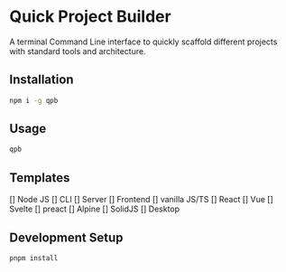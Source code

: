# Quick Project Builder

A terminal Command Line interface to quickly scaffold different projects with standard tools and architecture.

## Installation

``` sh
npm i -g qpb
```

## Usage

``` sh
qpb
```

## Templates

[] Node JS
    [] CLI
    [] Server
[] Frontend
    [] vanilla JS/TS
    [] React
    [] Vue
    [] Svelte
    [] preact
    [] Alpine
    [] SolidJS
[] Desktop 

## Development Setup

``` sh
pnpm install
```

